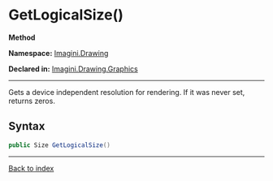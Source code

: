 # GetLogicalSize()

**Method**

**Namespace:** [Imagini.Drawing](Imagini.Drawing.md)

**Declared in:** [Imagini.Drawing.Graphics](Imagini.Drawing.Graphics.md)

------



Gets a device independent resolution for rendering. If it was never
set, returns zeros.


## Syntax

```csharp
public Size GetLogicalSize()
```

------

[Back to index](index.md)